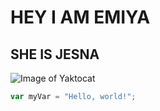 # HEY I AM EMIYA 
##  SHE IS JESNA
![Image of Yaktocat](https://octodex.github.com/images/yaktocat.png)
``` javascript
var myVar = "Hello, world!";
```
